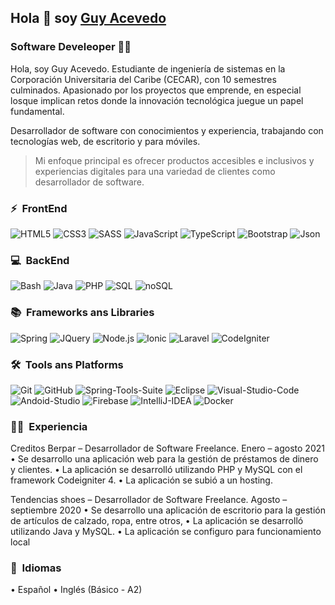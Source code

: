 ## Hola 👋 soy [Guy Acevedo](https://guyacevedo.github.io/)

### Software Develeoper 🧑‍💻

Hola, soy Guy Acevedo. Estudiante de ingeniería de sistemas en la Corporación Universitaria del Caribe (CECAR), con 10 semestres culminados.
Apasionado por los proyectos que emprende, en especial losque implican retos donde la innovación tecnológica juegue un papel fundamental.

Desarrollador de software con conocimientos y experiencia, trabajando con tecnologías web, de escritorio y para móviles.

> Mi enfoque principal es ofrecer productos accesibles e inclusivos y experiencias digitales para una variedad de clientes como desarrollador de software.

### ⚡️ &nbsp;FrontEnd


![HTML5](https://img.shields.io/badge/-HTML5-E34F26?style=plastic&logo=html5&logoColor=white)
![CSS3](https://img.shields.io/badge/-CSS3-1572B6?style=plastic&logo=css3&logoColor=white)
![SASS](https://img.shields.io/badge/-SASS-CC6699?style=plastic&logo=sass&logoColor=white)
![JavaScript](https://img.shields.io/badge/-JavaScript-F7DF1E?style=plastic&logo=JavaScript&logoColor=black)
![TypeScript](https://img.shields.io/badge/-TYPESCRIPT-13009B?style=plastic&logo=TypeScript&logoColor=white)
![Bootstrap](https://img.shields.io/badge/Bootstrap-563D7C?style=plastic&logo=bootstrap&logoColor=white)
![Json](https://img.shields.io/badge/json-5E5C5C?style=plastic&logo=json&logoColor=white)

### 💻 &nbsp;BackEnd

![Bash](https://img.shields.io/badge/GNU%20Bash-4EAA25?style=plastic&logo=GNU%20Bash&logoColor=white)
![Java](https://img.shields.io/badge/-JAVA-F30F00?style=plastic&logo=Java&logoColor=white)
![PHP](https://img.shields.io/badge/-PHP-AF3CFF?style=plastic&logo=PHP&logoColor=white)
![SQL](https://img.shields.io/badge/-SQL-007717?style=plastic&logo=SQL&logoColor=white)
![noSQL](https://img.shields.io/badge/-noSQL-0067C8?style=plastic&logo=noSQL&logoColor=white)

### 📚 &nbsp;Frameworks ans Libraries

![Spring](https://img.shields.io/badge/-Spring-339933?style=plastic&logo=Spring&logoColor=white)
![JQuery](https://img.shields.io/badge/-JQuery-0067C8?style=plastic&logo=JQuery&logoColor=white)
![Node.js](https://img.shields.io/badge/-Node.js-339933?style=plastic&logo=node.js&logoColor=white)
![Ionic](https://img.shields.io/badge/-Ionic-0067C8?style=plastic&logo=Ionic&logoColor=white)
![Laravel](https://img.shields.io/badge/-Laravel-F30F00?style=plastic&logo=Laravel&logoColor=white)
![CodeIgniter](https://img.shields.io/badge/-CodeIgniter-E34F26?style=plastic&logo=CodeIgniter&logoColor=white)

### 🛠️ &nbsp;Tools ans Platforms
![Git](https://img.shields.io/badge/-Git-E34F26?style=plastic&logo=Git&logoColor=white)
![GitHub](https://img.shields.io/badge/-GitHub-001930?style=plastic&logo=GitHub&logoColor=white)
![Spring-Tools-Suite](https://img.shields.io/badge/-Spring-Tools-Suite-339933?style=plastic&logo=Spring-Tools-Suite&logoColor=white)
![Eclipse](https://img.shields.io/badge/-Eclipse-001930?style=plastic&logo=Eclipse&logoColor=white)
![Visual-Studio-Code](https://img.shields.io/badge/-Visual-Studio-Code-0067C8?style=plastic&logo=Visual-Studio-Code&logoColor=white)
![Andoid-Studio](https://img.shields.io/badge/-Andoid-Studio-007717?style=plastic&logo=Andoid-Studio&logoColor=white)
![Firebase](https://img.shields.io/badge/-Firebase-F7DF1E?style=plastic&logo=Firebase&logoColor=black)
![IntelliJ-IDEA](https://img.shields.io/badge/-IntelliJ-IDEA-001930?style=plastic&logo=IntelliJ-IDEA&logoColor=white)
![Docker](https://img.shields.io/badge/-Docker-0067C8?style=plastic&logo=Docker&logoColor=white)

### 🧑‍💻 &nbsp;Experiencia

Creditos Berpar – Desarrollador de Software Freelance.
Enero – agosto 2021
• Se desarrollo una aplicación web para la gestión de préstamos de dinero y clientes.
• La aplicación se desarrolló utilizando PHP y MySQL con el framework Codeigniter 4.
• La aplicación se subió a un hosting.

Tendencias shoes – Desarrollador de Software Freelance.
Agosto – septiembre 2020
• Se desarrollo una aplicación de escritorio para la gestión de artículos de calzado, ropa, entre otros,
• La aplicación se desarrolló utilizando Java y MySQL.
• La aplicación se configuro para funcionamiento local

### 🧐 &nbsp;Idiomas

• Español
• Inglés (Básico - A2)
